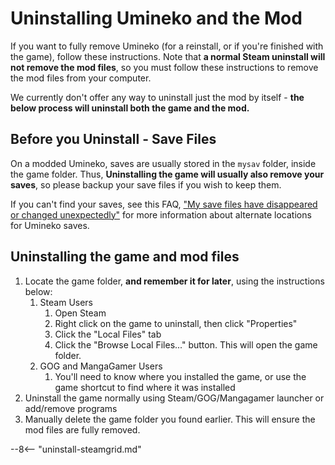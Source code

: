 # Uninstalling Umineko and the Mod

If you want to fully remove Umineko (for a reinstall, or if you're finished with the game), follow these instructions. Note that **a normal Steam uninstall will not remove the mod files**, so you must follow these instructions to remove the mod files from your computer.

We currently don't offer any way to uninstall just the mod by itself - **the below process will uninstall both the game and the mod.**

## Before you Uninstall - Save Files

On a modded Umineko, saves are usually stored in the `mysav` folder, inside the game folder. Thus, **Uninstalling the game will usually also remove your saves**, so please backup your save files if you wish to keep them.

If you can't find your saves, see this FAQ, ["My save files have disappeared or changed unexpectedly"](Umineko-Part-0-TroubleShooting-and-FAQ.md#my-save-files-have-disappeared-or-changed-unexpectedly) for more information about alternate locations for Umineko saves.

## Uninstalling the game and mod files

1. Locate the game folder, **and remember it for later**, using the instructions below:
    1. Steam Users
        1. Open Steam
        2. Right click on the game to uninstall, then click "Properties"
        3. Click the "Local Files" tab
        4. Click the "Browse Local Files..." button. This will open the game folder.
    2. GOG and MangaGamer Users
        1. You'll need to know where you installed the game, or use the game shortcut to find where it was installed
2. Uninstall the game normally using Steam/GOG/Mangagamer launcher or add/remove programs
3. Manually delete the game folder you found earlier. This will ensure the mod files are fully removed.

--8<-- "uninstall-steamgrid.md"
